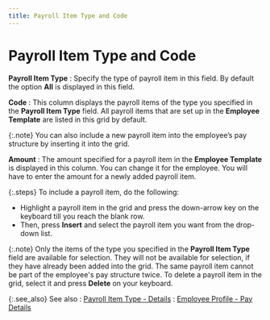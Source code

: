 ```yaml
---
title: Payroll Item Type and Code
---
```


# Payroll Item Type and Code


**Payroll Item Type**
: Specify the type of payroll item in this field.  By default the option **All** is displayed  in this field.


**Code**
: This column displays the payroll items of the type  you specified in the **Payroll Item Type**  field. All payroll items that are set up in the **Employee 
 Template** are listed in this grid by default.


{:.note}
You can also include a new payroll item into  the employee’s pay structure by inserting it into the grid.


**Amount**
: The amount specified for a payroll item in the **Employee Template** is displayed in this  column. You can change it for the employee. You will have to enter the  amount for a newly added payroll item.


{:.steps}
To include a payroll item, do the following:

- Highlight a  payroll item in the grid and press the down-arrow key on the keyboard  till you reach the blank row.
- Then, press  **Insert** and select the payroll  item you want from the drop-down list.



{:.note}
Only the items of the type you specified in  the **Payroll Item Type** field are  available for selection. They will not be available for selection, if  they have already been added into the grid. The same payroll item cannot  be part of the employee's pay structure twice. To delete a payroll item  in the grid, select it and press **Delete**  on your keyboard.


{:.see_also}
See also
: [Payroll Item Type  - Details]({{site.prl_baseurl}}/misc/payroll_item_type_1.html)
: [Employee  Profile - Pay Details]({{site.prl_baseurl}}/misc/the_employee_profile_pay_details.html)
